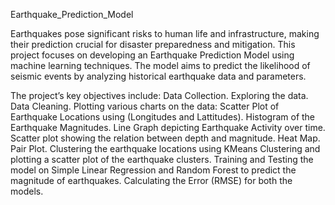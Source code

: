 Earthquake_Prediction_Model

Earthquakes pose significant risks to human life and infrastructure, making their prediction crucial for disaster preparedness and mitigation.
This project focuses on developing an Earthquake Prediction Model using machine learning techniques.
The model aims to predict the likelihood of seismic events by analyzing historical earthquake data and parameters.


The project’s key objectives include:
Data Collection.
Exploring the data.
Data Cleaning.
Plotting various charts on the data: 
      Scatter Plot of Earthquake Locations using (Longitudes and Lattitudes).
      Histogram of the Earthquake Magnitudes.
      Line Graph depicting Earthquake Activity over time.
      Scatter plot showing the relation between depth and magnitude.
      Heat Map.
      Pair Plot.
Clustering the earthquake locations using KMeans Clustering and plotting a scatter plot of the earthquake clusters.
Training and Testing the model on Simple Linear Regression and Random Forest to predict the magnitude of earthquakes.
Calculating the Error (RMSE) for both the models.
